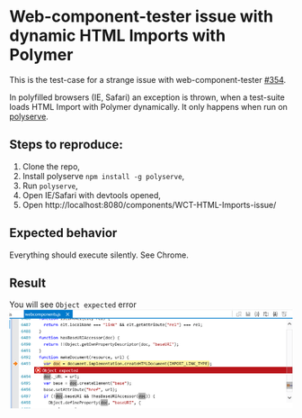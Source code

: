 # Web-component-tester issue with dynamic HTML Imports with Polymer

This is the test-case for a strange issue with web-component-tester
[#354](https://github.com/Polymer/web-component-tester/issues/354).

In polyfilled browsers (IE, Safari) an exception is thrown, when a test-suite loads HTML Import with Polymer dynamically.
It only happens when run on [polyserve](https://github.com/PolymerLabs/polyserve).

## Steps to reproduce:

1. Clone the repo,
2. Install polyserve `npm install -g polyserve`,
3. Run `polyserve`,
4. Open IE/Safari with devtools opened,
5. Open http://localhost:8080/components/WCT-HTML-Imports-issue/

## Expected behavior
Everything should execute silently. See Chrome.

## Result

You will see `Object expected` error
![Error thrown](https://raw.githubusercontent.com/tomalec/WCT-HTML-Imports-issue/gh-pages/error.png)
